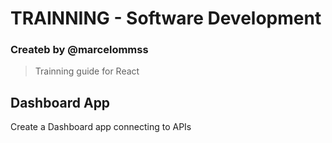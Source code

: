 # TRAINNING - Software Development

### Createb by @marcelommss


<blockquote> Trainning guide for React </blockquote>

## Dashboard App

Create a Dashboard app connecting to APIs
